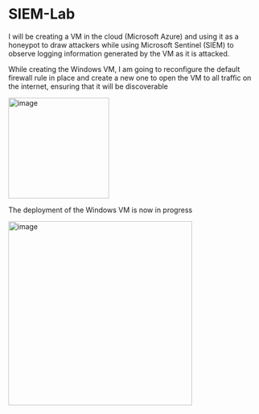 # SIEM-Lab
I will be creating a VM in the cloud (Microsoft Azure) and using it as a honeypot to draw attackers while using Microsoft Sentinel (SIEM) to observe logging information generated by the VM as it is attacked.

While creating the Windows VM, I am going to reconfigure the default firewall rule in place and create a new one to open the VM to all traffic on the internet, ensuring that it will be discoverable


<img width="200" alt="image" src="https://github.com/ejone088/SIEM-Lab/assets/91700081/eee43b8e-93fc-45b3-91df-980ec650750d">






The deployment of the Windows VM is now in progress

<img width="365" alt="image" src="https://github.com/ejone088/SIEM-Lab/assets/91700081/9473448c-32ff-4522-8087-348d85be8099">

